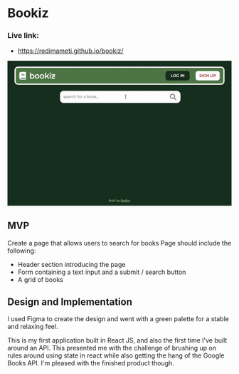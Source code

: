 # Bookiz

### Live link: 
- https://redimameti.github.io/bookiz/

![screen capture of application](demo.gif)

## MVP

Create a page that allows users to search for books
Page should include the following:

-   Header section introducing the page
-   Form containing a text input and a submit / search button
-   A grid of books

## Design and Implementation

I used Figma to create the design and went with a green palette for a stable and relaxing feel.

This is my first application built in React JS, and also the first time I've built around an API. This presented me with the challenge of brushing up on rules around using state in react while also getting the hang of the Google Books API. I'm pleased with the finished product though.


